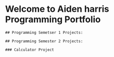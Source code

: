 # Welcome to Aiden harris Programming Portfolio
    
    ## Programming Semetser 1 Projects:
    
    ## Programming Semester 2 Projects:
    
    ### Calculator Project
